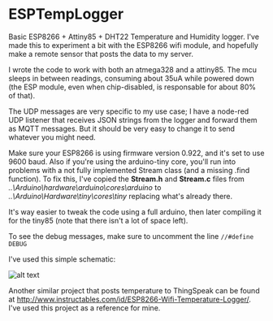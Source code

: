 ESPTempLogger
=============

Basic ESP8266 + Attiny85 + DHT22 Temperature and Humidity logger.
I've made this to experiment a bit with the ESP8266 wifi module, and hopefully make a remote sensor that posts the data to my server.

I wrote the code to work with both an atmega328 and a attiny85. The mcu sleeps in between readings, consuming about 35uA while powered down (the ESP module, even when chip-disabled, is responsable for about 80% of that).

The UDP messages are very specific to my use case; I have a node-red UDP listener that receives JSON strings from the logger and forward them as MQTT messages. But it should be very easy to change it to send whatever you might need.

Make sure your ESP8266 is using firmware version 0.922, and it's set to use 9600 baud. 
Also if you're using the arduino-tiny core, you'll run into problems with a not fully implemented Stream class (and a missing .find function). To fix this, I've copied the **Stream.h** and **Stream.c** files from *..\Arduino\hardware\arduino\cores\arduino* to *..\Arduino\Hardware\tiny\cores\tiny* replacing what's already there.

It's way easier to tweak the code using a full arduino, then later compiling it for the tiny85 (note that there isn't a lot of space left).

To see the debug messages, make sure to uncomment the line `//#define DEBUG`

I've used this simple schematic:

![alt text](https://raw.githubusercontent.com/guibom/ESPTempLogger/master/schematic.png "Schematic")

Another similar project that posts temperature to ThingSpeak can be found at http://www.instructables.com/id/ESP8266-Wifi-Temperature-Logger/. I've used this project as a reference for mine.
